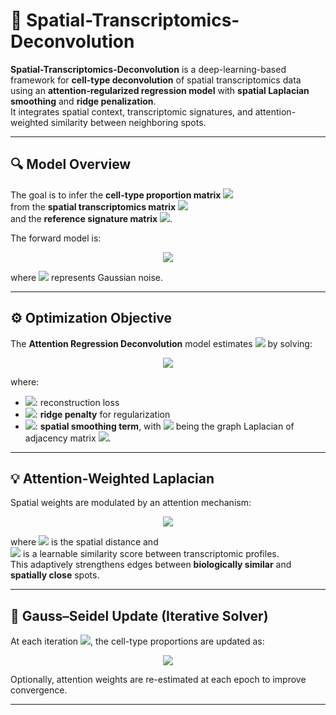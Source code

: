 # 🧬 Spatial-Transcriptomics-Deconvolution

**Spatial-Transcriptomics-Deconvolution** is a deep-learning-based framework for **cell-type deconvolution** of spatial transcriptomics data using an **attention-regularized regression model** with **spatial Laplacian smoothing** and **ridge penalization**.  
It integrates spatial context, transcriptomic signatures, and attention-weighted similarity between neighboring spots.

---

## 🔍 Model Overview

The goal is to infer the **cell-type proportion matrix** <img src="https://latex.codecogs.com/svg.image?\dpi{120}&space;\color{white}X\in\mathbb{R}^{n\times K}" />  
from the **spatial transcriptomics matrix** <img src="https://latex.codecogs.com/svg.image?\dpi{120}&space;\color{white}Y\in\mathbb{R}^{n\times G}" />  
and the **reference signature matrix** <img src="https://latex.codecogs.com/svg.image?\dpi{120}&space;\color{white}S\in\mathbb{R}^{K\times G}" />.

The forward model is:

<p align="center">
  <img src="https://latex.codecogs.com/svg.image?\dpi{150}&space;\color{white}Y=XS+\varepsilon" />
</p>

where <img src="https://latex.codecogs.com/svg.image?\dpi{120}&space;\color{white}\varepsilon" /> represents Gaussian noise.

---

## ⚙️ Optimization Objective

The **Attention Regression Deconvolution** model estimates <img src="https://latex.codecogs.com/svg.image?\dpi{120}&space;\color{white}X" /> by solving:

<p align="center">
  <img src="https://latex.codecogs.com/svg.image?\dpi{150}&space;\color{white}\min_{X\ge0}\;\|Y-XS\|_F^2+\lambda_r\|X\|_F^2+\lambda_c\,\mathrm{Tr}(X^T L X)" />
</p>

where:

- <img src="https://latex.codecogs.com/svg.image?\dpi{120}&space;\color{white}\|Y-XS\|_F^2" />: reconstruction loss  
- <img src="https://latex.codecogs.com/svg.image?\dpi{120}&space;\color{white}\lambda_r\|X\|_F^2" />: **ridge penalty** for regularization  
- <img src="https://latex.codecogs.com/svg.image?\dpi{120}&space;\color{white}\mathrm{Tr}(X^T L X)" />: **spatial smoothing term**, with <img src="https://latex.codecogs.com/svg.image?\dpi{120}&space;\color{white}L=D-W" /> being the graph Laplacian of adjacency matrix <img src="https://latex.codecogs.com/svg.image?\dpi{120}&space;\color{white}W" />.

---

## 💡 Attention-Weighted Laplacian

Spatial weights are modulated by an attention mechanism:

<p align="center">
  <img src="https://latex.codecogs.com/svg.image?\dpi{150}&space;\color{white}W_{ij}=\exp(-\alpha\,d_{ij}^2)\cdot\mathrm{Attn}(Y_i,Y_j)" />
</p>

where <img src="https://latex.codecogs.com/svg.image?\dpi{120}&space;\color{white}d_{ij}" /> is the spatial distance and  
<img src="https://latex.codecogs.com/svg.image?\dpi{120}&space;\color{white}\mathrm{Attn}(Y_i,Y_j)" /> is a learnable similarity score between transcriptomic profiles.  
This adaptively strengthens edges between **biologically similar** and **spatially close** spots.

---

## 🧩 Gauss–Seidel Update (Iterative Solver)

At each iteration <img src="https://latex.codecogs.com/svg.image?\dpi{120}&space;\color{white}t" />, the cell-type proportions are updated as:

<p align="center">
  <img src="https://latex.codecogs.com/svg.image?\dpi{150}&space;\color{white}X^{(t+1)}=(SS^T+\lambda_r I+\lambda_c L)^{-1}SY^T" />
</p>

Optionally, attention weights are re-estimated at each epoch to improve convergence.

---

